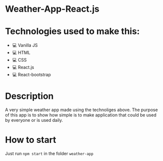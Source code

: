# Weather-App-React.js
# Technologies used to make this:
* :computer: Vanilla JS 
* :computer: HTML
* :computer: CSS
* :computer: React.js
* :computer: React-bootstrap
# Description
A very simple weather app made using the technoliges above. The purpose of this app is to show how simple is to make application that could be used by everyone or is used daily.
# How to start 
Just run `npm start` in the folder `weather-app`
